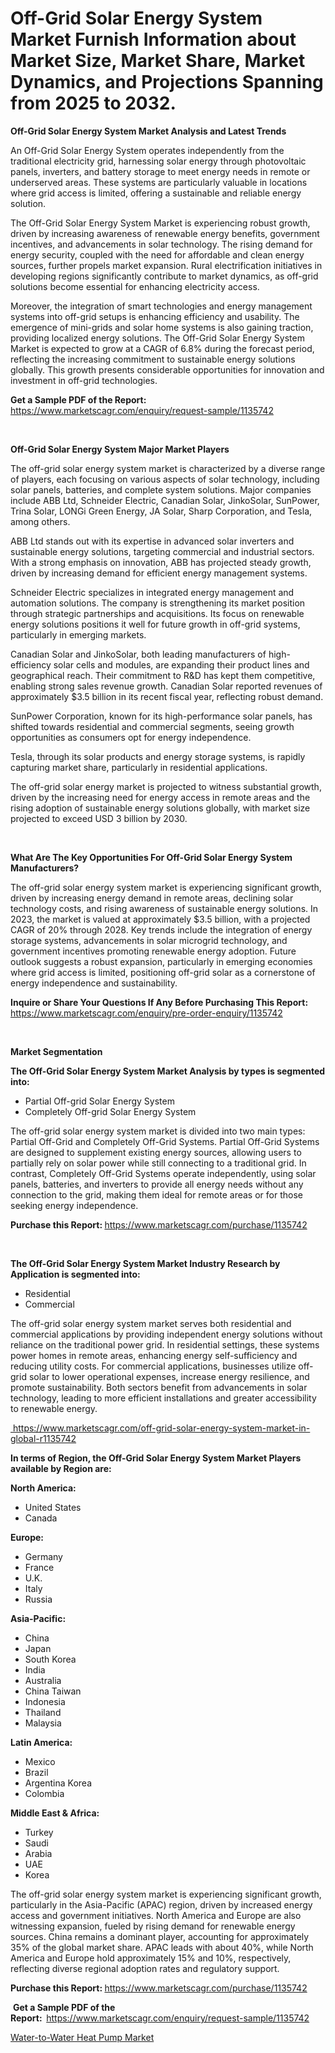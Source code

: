 <p><h1>Off-Grid Solar Energy System Market Furnish Information about Market Size, Market Share, Market Dynamics, and Projections Spanning from 2025 to 2032.</h1></p><p><strong>Off-Grid Solar Energy System Market Analysis and Latest Trends</strong></p>
<p><p>An Off-Grid Solar Energy System operates independently from the traditional electricity grid, harnessing solar energy through photovoltaic panels, inverters, and battery storage to meet energy needs in remote or underserved areas. These systems are particularly valuable in locations where grid access is limited, offering a sustainable and reliable energy solution.</p><p>The Off-Grid Solar Energy System Market is experiencing robust growth, driven by increasing awareness of renewable energy benefits, government incentives, and advancements in solar technology. The rising demand for energy security, coupled with the need for affordable and clean energy sources, further propels market expansion. Rural electrification initiatives in developing regions significantly contribute to market dynamics, as off-grid solutions become essential for enhancing electricity access.</p><p>Moreover, the integration of smart technologies and energy management systems into off-grid setups is enhancing efficiency and usability. The emergence of mini-grids and solar home systems is also gaining traction, providing localized energy solutions. The Off-Grid Solar Energy System Market is expected to grow at a CAGR of 6.8% during the forecast period, reflecting the increasing commitment to sustainable energy solutions globally. This growth presents considerable opportunities for innovation and investment in off-grid technologies.</p></p>
<p><strong>Get a Sample PDF of the Report:&nbsp;</strong> <a href="https://www.marketscagr.com/enquiry/request-sample/1135742?utm_campaign=2796&utm_medium=2&utm_source=Github&utm_content=ia&utm_term=25032025&utm_id=off-grid-solar-energy-system">https://www.marketscagr.com/enquiry/request-sample/1135742</a></p>
<p>&nbsp;</p>
<p><strong>Off-Grid Solar Energy System Major Market Players</strong></p>
<p><p>The off-grid solar energy system market is characterized by a diverse range of players, each focusing on various aspects of solar technology, including solar panels, batteries, and complete system solutions. Major companies include ABB Ltd, Schneider Electric, Canadian Solar, JinkoSolar, SunPower, Trina Solar, LONGi Green Energy, JA Solar, Sharp Corporation, and Tesla, among others. </p><p>ABB Ltd stands out with its expertise in advanced solar inverters and sustainable energy solutions, targeting commercial and industrial sectors. With a strong emphasis on innovation, ABB has projected steady growth, driven by increasing demand for efficient energy management systems.</p><p>Schneider Electric specializes in integrated energy management and automation solutions. The company is strengthening its market position through strategic partnerships and acquisitions. Its focus on renewable energy solutions positions it well for future growth in off-grid systems, particularly in emerging markets.</p><p>Canadian Solar and JinkoSolar, both leading manufacturers of high-efficiency solar cells and modules, are expanding their product lines and geographical reach. Their commitment to R&D has kept them competitive, enabling strong sales revenue growth. Canadian Solar reported revenues of approximately $3.5 billion in its recent fiscal year, reflecting robust demand.</p><p>SunPower Corporation, known for its high-performance solar panels, has shifted towards residential and commercial segments, seeing growth opportunities as consumers opt for energy independence. </p><p>Tesla, through its solar products and energy storage systems, is rapidly capturing market share, particularly in residential applications. </p><p>The off-grid solar energy market is projected to witness substantial growth, driven by the increasing need for energy access in remote areas and the rising adoption of sustainable energy solutions globally, with market size projected to exceed USD 3 billion by 2030.</p></p>
<p>&nbsp;</p>
<p><strong>What Are The Key Opportunities For Off-Grid Solar Energy System Manufacturers?</strong></p>
<p><p>The off-grid solar energy system market is experiencing significant growth, driven by increasing energy demand in remote areas, declining solar technology costs, and rising awareness of sustainable energy solutions. In 2023, the market is valued at approximately $3.5 billion, with a projected CAGR of 20% through 2028. Key trends include the integration of energy storage systems, advancements in solar microgrid technology, and government incentives promoting renewable energy adoption. Future outlook suggests a robust expansion, particularly in emerging economies where grid access is limited, positioning off-grid solar as a cornerstone of energy independence and sustainability.</p></p>
<p><strong>Inquire or Share Your Questions If Any Before Purchasing This Report:</strong> <a href="https://www.marketscagr.com/enquiry/pre-order-enquiry/1135742?utm_campaign=2796&utm_medium=2&utm_source=Github&utm_content=ia&utm_term=25032025&utm_id=off-grid-solar-energy-system">https://www.marketscagr.com/enquiry/pre-order-enquiry/1135742</a></p>
<p>&nbsp;</p>
<p><strong>Market Segmentation</strong></p>
<p><strong>The Off-Grid Solar Energy System Market Analysis by types is segmented into:</strong></p>
<p><ul><li>Partial Off-grid Solar Energy System</li><li>Completely Off-grid Solar Energy System</li></ul></p>
<p><p>The off-grid solar energy system market is divided into two main types: Partial Off-Grid and Completely Off-Grid Systems. Partial Off-Grid Systems are designed to supplement existing energy sources, allowing users to partially rely on solar power while still connecting to a traditional grid. In contrast, Completely Off-Grid Systems operate independently, using solar panels, batteries, and inverters to provide all energy needs without any connection to the grid, making them ideal for remote areas or for those seeking energy independence.</p></p>
<p><strong>Purchase this Report:&nbsp;</strong><a href="https://www.marketscagr.com/purchase/1135742?utm_campaign=2796&utm_medium=2&utm_source=Github&utm_content=ia&utm_term=25032025&utm_id=off-grid-solar-energy-system">https://www.marketscagr.com/purchase/1135742</a></p>
<p>&nbsp;</p>
<p><strong>The Off-Grid Solar Energy System Market Industry Research by Application is segmented into:</strong></p>
<p><ul><li>Residential</li><li>Commercial</li></ul></p>
<p><p>The off-grid solar energy system market serves both residential and commercial applications by providing independent energy solutions without reliance on the traditional power grid. In residential settings, these systems power homes in remote areas, enhancing energy self-sufficiency and reducing utility costs. For commercial applications, businesses utilize off-grid solar to lower operational expenses, increase energy resilience, and promote sustainability. Both sectors benefit from advancements in solar technology, leading to more efficient installations and greater accessibility to renewable energy.</p></p>
<p><a href="https://www.marketscagr.com/off-grid-solar-energy-system-market-in-global-r1135742?utm_campaign=2796&utm_medium=2&utm_source=Github&utm_content=ia&utm_term=25032025&utm_id=off-grid-solar-energy-system">&nbsp;https://www.marketscagr.com/off-grid-solar-energy-system-market-in-global-r1135742</a></p>
<p><strong>In terms of Region, the Off-Grid Solar Energy System Market Players available by Region are:</strong></p>
<p>
    <p> <strong> North America: </strong>
        <ul>
            <li>United States</li>
            <li>Canada</li>
        </ul>
        </p> 
    <p> <strong> Europe: </strong>
        <ul>
            <li>Germany</li>
            <li>France</li>
            <li>U.K.</li>
            <li>Italy</li>
            <li>Russia</li>
        </ul>
        </p> 
    <p> <strong> Asia-Pacific: </strong>
        <ul>
            <li>China</li>
            <li>Japan</li>
            <li>South Korea</li>
            <li>India</li>
            <li>Australia</li>
            <li>China Taiwan</li>
            <li>Indonesia</li>
            <li>Thailand</li>
            <li>Malaysia</li>
        </ul>
        </p> 
    <p> <strong> Latin America: </strong>
        <ul>
            <li>Mexico</li>
            <li>Brazil</li>
            <li>Argentina Korea</li>
            <li>Colombia</li>
        </ul>
        </p> 
    <p> <strong> Middle East & Africa: </strong>
        <ul>
            <li>Turkey</li>
            <li>Saudi</li>
            <li>Arabia</li>
            <li>UAE</li>
            <li>Korea</li>
        </ul>
    </p>
    </p>
<p><p>The off-grid solar energy system market is experiencing significant growth, particularly in the Asia-Pacific (APAC) region, driven by increased energy access and government initiatives. North America and Europe are also witnessing expansion, fueled by rising demand for renewable energy sources. China remains a dominant player, accounting for approximately 35% of the global market share. APAC leads with about 40%, while North America and Europe hold approximately 15% and 10%, respectively, reflecting diverse regional adoption rates and regulatory support.</p></p>
<p><strong>Purchase this Report: </strong><a href="https://www.marketscagr.com/purchase/1135742?utm_campaign=2796&utm_medium=2&utm_source=Github&utm_content=ia&utm_term=25032025&utm_id=off-grid-solar-energy-system">https://www.marketscagr.com/purchase/1135742</a></p>
<p>&nbsp;<strong>Get a Sample PDF of the Report:&nbsp;&nbsp;</strong><a href="https://www.marketscagr.com/enquiry/request-sample/1135742?utm_campaign=2796&utm_medium=2&utm_source=Github&utm_content=ia&utm_term=25032025&utm_id=off-grid-solar-energy-system">https://www.marketscagr.com/enquiry/request-sample/1135742</a></p>
<p><strong></strong></p>
<p><p><a href="https://github.com/MariaWashington76/Market-Research-Report-List-2/blob/main/water-to-water-heat-pump-market.md?utm_campaign=2796&utm_medium=2&utm_source=Github&utm_content=ia&utm_term=25032025&utm_id=off-grid-solar-energy-system">Water-to-Water Heat Pump Market</a></p></p>